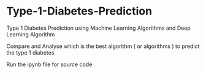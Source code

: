 # Type-1-Diabetes-Prediction
Type 1 Diabetes Prediction using Machine Learning Algorithms and Deep Learning Algorithm

Compare and Analyse which is the best algorithm ( or algorithms ) to predict the type 1 diabetes


Run the ipynb file for source code 
